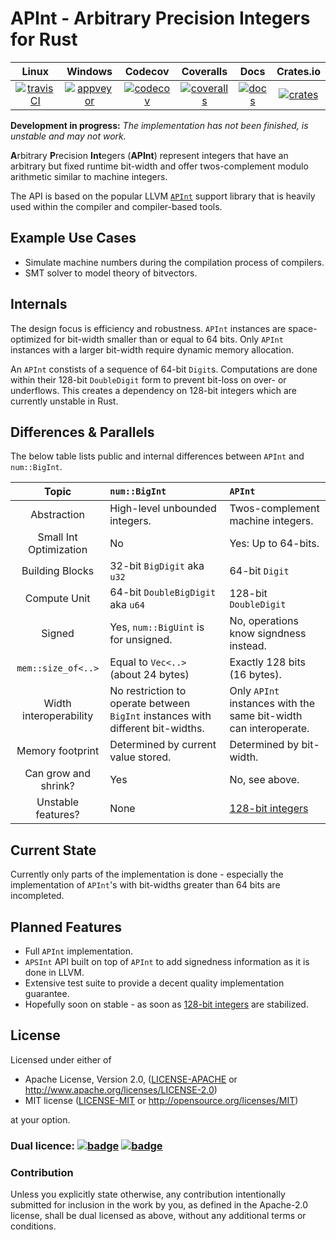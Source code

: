 APInt - Arbitrary Precision Integers for Rust
=============================================

|        Linux        |       Windows       |       Codecov        |       Coveralls      |       Docs       |       Crates.io      |
|:-------------------:|:-------------------:|:--------------------:|:--------------------:|:----------------:|:--------------------:|
| [![travisCI][1]][2] | [![appveyor][3]][4] | [![codecov][15]][16] | [![coveralls][5]][6] | [![docs][11]][12] | [![crates][13]][14] |

**Development in progress:** *The implementation has not been finished, is unstable and may not work.*

**A**rbitrary **P**recision **Int**egers (**APInt**) represent integers that have an arbitrary but 
fixed runtime bit-width and offer twos-complement modulo arithmetic similar to machine integers.

The API is based on the popular LLVM [`APInt`](http://llvm.org/doxygen/classllvm_1_1APInt.html) support library
that is heavily used within the compiler and compiler-based tools.

## Example Use Cases

- Simulate machine numbers during the compilation process of compilers.
- SMT solver to model theory of bitvectors.

## Internals

The design focus is efficiency and robustness.
`APInt` instances are space-optimized for bit-width smaller than or equal to 64 bits.
Only `APInt` instances with a larger bit-width require dynamic memory allocation.

An `APInt` constists of a sequence of 64-bit `Digit`s.
Computations are done within their 128-bit `DoubleDigit` form to prevent bit-loss on over- or underflows.
This creates a dependency on 128-bit integers which are currently unstable in Rust.

## Differences & Parallels

The below table lists public and internal differences between `APInt` and `num::BigInt`.

|        Topic             |               `num::BigInt`               |               `APInt`                  |
|:------------------------:|:------------------------------------------|:---------------------------------------|
| Abstraction              | High-level unbounded integers.            | Twos-complement machine integers.      |
| Small Int Optimization   | No                                        | Yes: Up to 64-bits.                    |
| Building Blocks          | 32-bit `BigDigit` aka `u32`               | 64-bit `Digit`                         |
| Compute Unit             | 64-bit `DoubleBigDigit` aka `u64`         | 128-bit `DoubleDigit`                  |
| Signed                   | Yes, `num::BigUint` is for unsigned.      | No, operations know signdness instead. |
| `mem::size_of<..>`       | Equal to `Vec<..>` (about 24 bytes)       | Exactly 128 bits (16 bytes).           |
| Width interoperability   | No restriction to operate between `BigInt` instances with different bit-widths. | Only `APInt` instances with the same bit-width can interoperate. |
| Memory footprint         | Determined by current value stored.       | Determined by bit-width.               |
| Can grow and shrink?     | Yes                                       | No, see above.                         |
| Unstable features?       | None                                      | [128-bit integers][17]                 |

## Current State

Currently only parts of the implementation is done - especially the implementation of `APInt`'s with bit-widths greater than 64 bits are incompleted.

## Planned Features

- Full `APInt` implementation.
- `APSInt` API built on top of `APInt` to add signedness information as it is done in LLVM.
- Extensive test suite to provide a decent quality implementation guarantee.
- Hopefully soon on stable - as soon as [128-bit integers][17] are stabilized.

## License

Licensed under either of

 * Apache License, Version 2.0, ([LICENSE-APACHE](LICENSE-APACHE) or http://www.apache.org/licenses/LICENSE-2.0)
 * MIT license ([LICENSE-MIT](LICENSE-MIT) or http://opensource.org/licenses/MIT)

at your option.

### Dual licence: [![badge][7]](LICENSE-MIT) [![badge][8]](LICENSE-APACHE)

### Contribution

Unless you explicitly state otherwise, any contribution intentionally submitted
for inclusion in the work by you, as defined in the Apache-2.0 license, shall be dual licensed as above, without any
additional terms or conditions.

[1]: https://travis-ci.org/Robbepop/apint.svg?branch=master
[2]: https://travis-ci.org/Robbepop/apint
[3]: https://ci.appveyor.com/api/projects/status/16fc9l6rtroo4xqd?svg=true
[4]: https://ci.appveyor.com/project/Robbepop/apint/branch/master
[5]: https://coveralls.io/repos/github/Robbepop/apint/badge.svg?branch=master
[6]: https://coveralls.io/github/Robbepop/apint?branch=master
[7]: https://img.shields.io/badge/license-MIT-blue.svg
[8]: https://img.shields.io/badge/license-APACHE-orange.svg
[9]: ./LICENSE-MIT
[10]: ./LICENSE-APACHE
[11]: https://docs.rs/apint/badge.svg
[12]: https://docs.rs/apint
[13]: https://img.shields.io/crates/v/apint.svg
[14]: https://crates.io/crates/apint
[15]: https://codecov.io/gh/robbepop/apint/branch/master/graph/badge.svg
[16]: https://codecov.io/gh/Robbepop/apint/branch/master

[17]: https://github.com/rust-lang/rust/issues/35118
